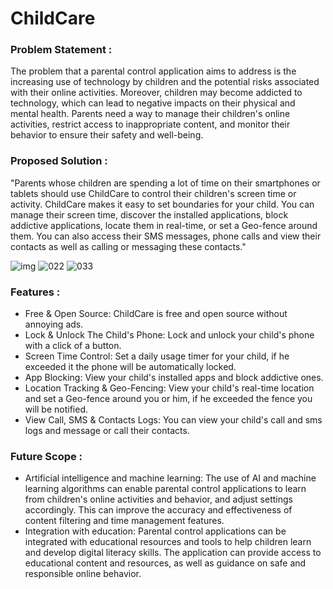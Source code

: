 # ChildCare
<h3 align="left">Problem Statement :</h3>
<p dir = "auto">
The problem that a parental control application aims to address is the increasing use of technology by children and the potential risks associated with their online activities. Moreover, children may become addicted to technology, which can
lead to negative impacts on their physical and mental health. Parents need a way to manage their children's online activities, restrict access
to inappropriate content, and monitor their behavior to ensure their safety and well-being.
</p>
<h3 align="left">Proposed Solution :</h3>
<p dir = "auto">"Parents whose children are spending a lot of time on their smartphones or tablets should use ChildCare to control their children's screen time or activity. ChildCare makes it easy to set boundaries for your child. You can manage their screen time, discover the installed applications, block addictive applications, locate them in real-time, or set a Geo-fence around them. You can also access their SMS messages, phone calls and view their contacts as well as calling or messaging these contacts."</p>

![img](https://github.com/Anurag7974/image/assets/108844566/4ed27274-2f02-45ba-9b44-8a47d1380c20)
![022](https://github.com/Anurag7974/ChildCare/assets/108844566/d0fd8c97-a29d-493e-b5ab-dcca7bec66f5)
![033](https://github.com/Anurag7974/ChildCare/assets/108844566/d6201ec9-c818-4b97-ac4e-f7c0bf211368)

<h3 align="left">Features :</h3>
<ul dir = "auto">
  <li>Free & Open Source: ChildCare is free and open source without annoying ads.</li>
  <li>Lock & Unlock The Child's Phone: Lock and unlock your child's phone with a click of a button.</li>
  <li>Screen Time Control: Set a daily usage timer for your child, if he exceeded it the phone will be automatically locked.</li>
  <li>App Blocking: View your child's installed apps and block addictive ones.</li>
  <li>Location Tracking & Geo-Fencing: View your child's real-time location and set a Geo-fence around you or him, if he exceeded the fence you will be notified.</li>
  <li>View Call, SMS & Contacts Logs: You can view your child's call and sms logs and message or call their contacts.</li>
</ul>
<h3 align="left">Future Scope :</h3>
<ul dir = "auto">
  <li>Artificial intelligence and machine learning: The use of AI and
machine learning algorithms can enable parental control
applications to learn from children's online activities and behavior,
and adjust settings accordingly. This can improve the accuracy and
effectiveness of content filtering and time management features.</li>
  <li>Integration with education: Parental control applications can be
integrated with educational resources and tools to help children
learn and develop digital literacy skills. The application can provide
access to educational content and resources, as well as guidance
on safe and responsible online behavior.</li>
</ul>

